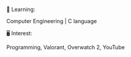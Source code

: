 🏫 Learning:

  Computer Engineering | C language 

🖥 Interest:

  Programming, Valorant, Overwatch 2, YouTube

<!---
Hitagi7/Hitagi7 is a ✨ special ✨ repository because its `README.md` (this file) appears on your GitHub profile.
You can click the Preview link to take a look at your changes.
--->

